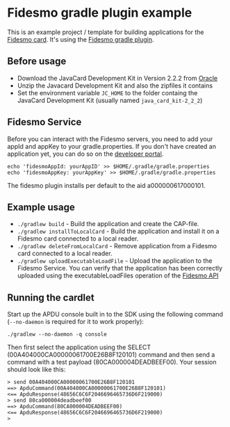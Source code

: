 Fidesmo gradle plugin example
=============================

This is an example project / template for building applications for the [Fidesmo
card](http://fidesmo.com/). It's using the [Fidesmo gradle plugin](http://github.com/fidesmo/gradle-fidesmo).

Before usage
------------

- Download the JavaCard Development Kit in Version 2.2.2 from [Oracle][oracle-jc-sdk]
- Unzip the Javacard Development Kit and also the zipfiles it contains
- Set the environment variable `JC_HOME` to the folder containg the JavaCard Development Kit (usually named `java_card_kit-2_2_2`)

[oracle-jc-sdk]: http://www.oracle.com/technetwork/java/javasebusiness/downloads/java-archive-downloads-javame-419430.html#java_card_kit-2.2.2-oth-JPR "Oracel JavCard Development Kit 2.2.2 download"

Fidesmo Service
---------------
Before you can interact with the Fidesmo servers, you need to add your appId and appKey to your
gradle.properties. If you don't have created an application yet, you can do so on the [developer
portal](https://developer.fidesmo.com/).

    echo 'fidesmoAppId: yourAppID' >> $HOME/.gradle/gradle.properties
    echo 'fidesmoAppKey: yourAppKey' >> $HOME/.gradle/gradle.properties

The fidesmo plugin installs per default to the aid a00000061700<fidesmoAppKey>0101.

Example usage
-------------

- `./gradlew build` - Build the application and create the CAP-file.
- `./gradlew installToLocalCard` - Build the application and install it on a Fidesmo card connected to a local reader.
- `./gradlew deleteFromLocalCard` - Remove application from a Fidesmo card connected to a local reader.
- `./gradlew uploadExecutableLoadFile` - Upload the application to the Fidesmo Service. You can verify that the application has been correctly uploaded using the executableLoadFiles operation of the [Fidesmo API](https://developer.fidesmo.com/api)

Running the cardlet
-------------------
Start up the APDU console built in to the SDK using the following
command (`--no-daemon` is required for it to work properly):

    ./gradlew --no-daemon -q console

Then first select the application using the SELECT
(00A404000CA00000061700E26B8F120101) command and then send a command
with a test payload (80CA000004DEADBEEF00). Your session should look
like this:

    > send 00A404000CA00000061700E26B8F120101
    ==> ApduCommand(00A404000CA00000061700E26B8F120101)
    <== ApduResponse(48656C6C6F2046696465736D6F219000)
    > send 80ca000004deadbeef00
    ==> ApduCommand(80CA000004DEADBEEF00)
    <== ApduResponse(48656C6C6F2046696465736D6F219000)
    >
